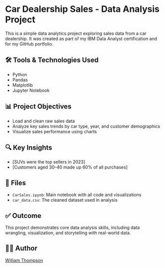 # Car Dealership Sales - Data Analysis Project

This is a simple data analytics project exploring sales data from a car dealership. It was created as part of my IBM Data Analyst certification and for my GitHub portfolio.

## 🛠️ Tools & Technologies Used
- Python
- Pandas
- Matplotlib
- Jupyter Notebook

## 📊 Project Objectives
- Load and clean raw sales data
- Analyze key sales trends by car type, year, and customer demographics
- Visualize sales performance using charts

## 🔍 Key Insights
- [SUVs were the top sellers in 2023]
- [Customers aged 30–40 made up 60% of all purchases]

## 📁 Files
- `CarSales.ipynb`: Main notebook with all code and visualizations
- `car_data.csv`: The cleaned dataset used in analysis

## ✅ Outcome
This project demonstrates core data analysis skills, including data wrangling, visualization, and storytelling with real-world data.

## 👨‍💻 Author
[William Thompson](https://github.com/yooku98)
